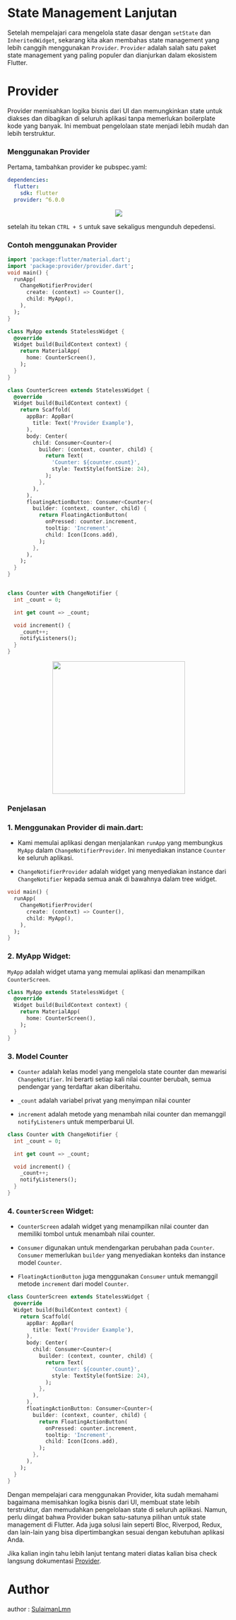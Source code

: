 # State Management Lanjutan
Setelah mempelajari cara mengelola state dasar dengan `setState` dan `InheritedWidget`, sekarang kita akan membahas state management yang lebih canggih menggunakan `Provider`. `Provider` adalah salah satu paket state management yang paling populer dan dianjurkan dalam ekosistem Flutter.

# Provider
Provider memisahkan logika bisnis dari UI dan memungkinkan state untuk diakses dan dibagikan di seluruh aplikasi tanpa memerlukan boilerplate kode yang banyak. Ini membuat pengelolaan state menjadi lebih mudah dan lebih terstruktur.

### Menggunakan Provider
Pertama, tambahkan provider ke pubspec.yaml:
```yaml
dependencies:
  flutter:
    sdk: flutter
  provider: ^6.0.0
```
 <p align="center">
<img src="assets/provider-package.png">
</p>

setelah itu tekan `CTRL + S` untuk save sekaligus mengunduh depedensi.

### Contoh menggunakan Provider

```dart
import 'package:flutter/material.dart';
import 'package:provider/provider.dart';
void main() {
  runApp(
    ChangeNotifierProvider(
      create: (context) => Counter(),
      child: MyApp(),
    ),
  );
}

class MyApp extends StatelessWidget {
  @override
  Widget build(BuildContext context) {
    return MaterialApp(
      home: CounterScreen(),
    );
  }
}

class CounterScreen extends StatelessWidget {
  @override
  Widget build(BuildContext context) {
    return Scaffold(
      appBar: AppBar(
        title: Text('Provider Example'),
      ),
      body: Center(
        child: Consumer<Counter>(
          builder: (context, counter, child) {
            return Text(
              'Counter: ${counter.count}',
              style: TextStyle(fontSize: 24),
            );
          },
        ),
      ),
      floatingActionButton: Consumer<Counter>(
        builder: (context, counter, child) {
          return FloatingActionButton(
            onPressed: counter.increment,
            tooltip: 'Increment',
            child: Icon(Icons.add),
          );
        },
      ),
    );
  }
}


class Counter with ChangeNotifier {
  int _count = 0;

  int get count => _count;

  void increment() {
    _count++;
    notifyListeners();
  }
}

```
<p align="center">
<img src="assets/provider-counter.gif" width="300">
</p>


### Penjelasan 

### 1. Menggunakan Provider di main.dart:

 - Kami memulai aplikasi dengan menjalankan `runApp` yang membungkus `MyApp` dalam `ChangeNotifierProvider`. Ini menyediakan instance `Counter` ke seluruh aplikasi.
 
- `ChangeNotifierProvider` adalah widget yang menyediakan instance dari `ChangeNotifier` kepada semua anak di bawahnya dalam tree widget.

```dart
void main() {
  runApp(
    ChangeNotifierProvider(
      create: (context) => Counter(),
      child: MyApp(),
    ),
  );
}
```

### 2. MyApp Widget:
`MyApp` adalah widget utama yang memulai aplikasi dan menampilkan `CounterScreen`.

```dart
class MyApp extends StatelessWidget {
  @override
  Widget build(BuildContext context) {
    return MaterialApp(
      home: CounterScreen(),
    );
  }
}
```

### 3. Model Counter
- `Counter` adalah kelas model yang mengelola state counter dan mewarisi `ChangeNotifier`. Ini berarti setiap kali nilai counter berubah, semua pendengar yang terdaftar akan diberitahu.

- `_count` adalah variabel privat yang menyimpan nilai counter

- `increment` adalah metode yang menambah nilai counter dan memanggil `notifyListeners` untuk memperbarui UI.

```dart
class Counter with ChangeNotifier {
  int _count = 0;

  int get count => _count;

  void increment() {
    _count++;
    notifyListeners();
  }
}
```

### 4. `CounterScreen` Widget:
- `CounterScreen` adalah widget yang menampilkan nilai counter dan memiliki tombol untuk menambah nilai counter.

- `Consumer` digunakan untuk mendengarkan perubahan pada `Counter`. `Consumer` memerlukan `builder` yang menyediakan konteks dan instance model `Counter`.

- `FloatingActionButton` juga menggunakan `Consumer` untuk memanggil metode `increment` dari model `Counter`.

```dart
class CounterScreen extends StatelessWidget {
  @override
  Widget build(BuildContext context) {
    return Scaffold(
      appBar: AppBar(
        title: Text('Provider Example'),
      ),
      body: Center(
        child: Consumer<Counter>(
          builder: (context, counter, child) {
            return Text(
              'Counter: ${counter.count}',
              style: TextStyle(fontSize: 24),
            );
          },
        ),
      ),
      floatingActionButton: Consumer<Counter>(
        builder: (context, counter, child) {
          return FloatingActionButton(
            onPressed: counter.increment,
            tooltip: 'Increment',
            child: Icon(Icons.add),
          );
        },
      ),
    );
  }
}
```
Dengan mempelajari cara menggunakan Provider, kita sudah memahami bagaimana memisahkan logika bisnis dari UI, membuat state lebih terstruktur, dan memudahkan pengelolaan state di seluruh aplikasi. Namun, perlu diingat bahwa Provider bukan satu-satunya pilihan untuk state management di Flutter. Ada juga solusi lain seperti Bloc, Riverpod, Redux, dan lain-lain yang bisa dipertimbangkan sesuai dengan kebutuhan aplikasi Anda.

Jika kalian ingin tahu lebih lanjut tentang materi diatas kalian bisa check langsung dokumentasi [Provider](https://pub.dev/packages/provider).


# Author
author : [SulaimanLmn](https://github.com/SulaimanLmn)